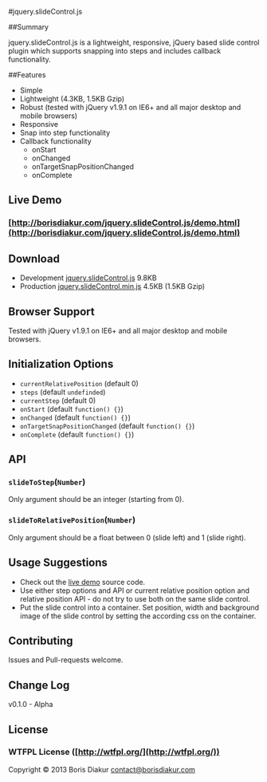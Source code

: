 #jquery.slideControl.js

##Summary

jquery.slideControl.js is a lightweight, responsive, jQuery based slide control plugin which supports snapping into steps and includes callback functionality.

##Features

* Simple
* Lightweight (4.3KB, 1.5KB Gzip)
* Robust (tested with jQuery v1.9.1 on IE6+ and all major desktop and mobile browsers)
* Responsive
* Snap into step functionality
* Callback functionality
  * onStart
  * onChanged
  * onTargetSnapPositionChanged 
  * onComplete

## Live Demo

### [http://borisdiakur.com/jquery.slideControl.js/demo.html](http://borisdiakur.com/jquery.slideControl.js/demo.html)

## Download

* Development [jquery.slideControl.js](https://raw.github.com/borisdiakur/jquery.slideControl.js/master/jquery.slideControl.js) 9.8KB
* Production [jquery.slideControl.min.js](https://raw.github.com/borisdiakur/jquery.slideControl.js/master/jquery.slideControl.min.js) 4.5KB (1.5KB Gzip)

## Browser Support

Tested with jQuery v1.9.1 on IE6+ and all major desktop and mobile browsers.

## Initialization Options

* `currentRelativePosition` (default 0)
* `steps` (default `undefinded`)
* `currentStep` (default 0)
* `onStart` (default `function() {}`)
* `onChanged` (default `function() {}`)
* `onTargetSnapPositionChanged` (default `function() {}`)
* `onComplete` (default `function() {}`)

## API

### `slideToStep`(`Number`)

Only argument should be an integer (starting from 0).

### `slideToRelativePosition`(`Number`)

Only argument should be a float between 0 (slide left) and 1 (slide right).

## Usage Suggestions

* Check out the [live demo](http://borisdiakur.com/jquery.slideControl.js/demo.html) source code.
* Use either step options and API or current relative position option and relative position API - do not try to use both on the same slide control.
* Put the slide control into a container. Set position, width and background image of the slide control by setting the according css on the container.

## Contributing

Issues and Pull-requests welcome.

## Change Log

v0.1.0 - Alpha

## License

### WTFPL License ([http://wtfpl.org/](http://wtfpl.org/))

Copyright © 2013 Boris Diakur [contact@borisdiakur.com](mailto:contact@borisdiakur.com)